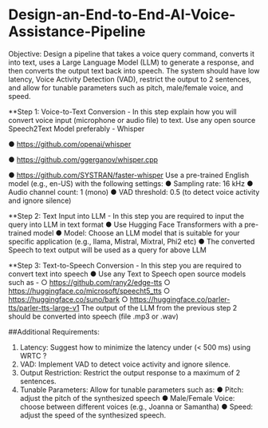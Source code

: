# Design-an-End-to-End-AI-Voice-Assistance-Pipeline

Objective:
Design a pipeline that takes a voice query command, converts it into text, uses a Large
Language Model (LLM) to generate a response, and then converts the output text back into
speech. The system should have low latency, Voice Activity Detection (VAD), restrict the
output to 2 sentences, and allow for tunable parameters such as pitch, male/female voice,
and speed.

**Step 1:
Voice-to-Text Conversion - In this step explain how you will convert voice input (microphone
or audio file) to text. Use any open source Speech2Text Model preferably -
Whisper

● https://github.com/openai/whisper

● https://github.com/ggerganov/whisper.cpp

● https://github.com/SYSTRAN/faster-whisper
Use a pre-trained English model (e.g., en-US) with the following settings:
● Sampling rate: 16 kHz
● Audio channel count: 1 (mono)
● VAD threshold: 0.5 (to detect voice activity and ignore silence)

**Step 2:
Text Input into LLM - In this step you are required to input the query into LLM in text
format
● Use Hugging Face Transformers with a pre-trained model
● Model: Choose an LLM model that is suitable for your specific application (e.g.,
llama, Mistral, Mixtral, Phi2 etc)
● The converted Speech to text output will be used as a query for above LLM


**Step 3:
Text-to-Speech Conversion - In this step you are required to convert text into speech
● Use any Text to Speech open source models such as -
○ https://github.com/rany2/edge-tts
○ https://huggingface.co/microsoft/speecht5_tts
○ https://huggingface.co/suno/bark
○ https://huggingface.co/parler-tts/parler-tts-large-v1
The output of the LLM from the previous step 2 should be converted into speech (file .mp3
or .wav)

##Additional Requirements:
1. Latency: Suggest how to minimize the latency under (< 500 ms) using WRTC ?
2. VAD: Implement VAD to detect voice activity and ignore silence.
3. Output Restriction: Restrict the output response to a maximum of 2 sentences.
4. Tunable Parameters: Allow for tunable parameters such as:
● Pitch: adjust the pitch of the synthesized speech
● Male/Female Voice: choose between different voices (e.g., Joanna or
Samantha)
● Speed: adjust the speed of the synthesized speech.
